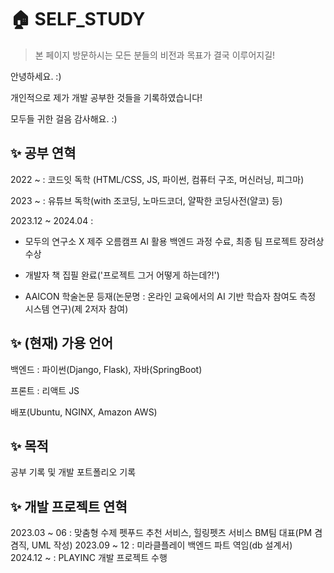 # 🏠 SELF_STUDY
> 본 페이지 방문하시는 모든 분들의 비전과 목표가 결국 이루어지길!

안녕하세요. :)

개인적으로 제가 개발 공부한 것들을 기록하였습니다!

모두들 귀한 걸음 감사해요. :)

## ✨  공부 연혁 
2022 ~ : 코드잇 독학 (HTML/CSS, JS, 파이썬, 컴퓨터 구조, 머신러닝, 피그마)

2023 ~ : 유튜브 독학(with 조코딩, 노마드코더, 얄팍한 코딩사전(얄코) 등)

2023.12 ~ 2024.04 :

- 모두의 연구소 X 제주 오름캠프 AI 활용 백엔드 과정 수료, 최종 팀 프로젝트 장려상 수상

- 개발자 책 집필 완료('프로젝트 그거 어떻게 하는데?!')

- AAICON 학술논문 등재(논문명 : 온라인 교육에서의 AI 기반 학습자 참여도 측정 시스템 연구)(제 2저자 참여)

## ✨  (현재) 가용 언어
백엔드 : 파이썬(Django, Flask), 자바(SpringBoot)

프론트 : 리액트 JS

배포(Ubuntu, NGINX, Amazon AWS)

## ✨ 목적
공부 기록 및 개발 포트폴리오 기록

## ✨ 개발 프로젝트 연혁
2023.03 ~ 06 : 맞춤형 수제 펫푸드 추천 서비스, 힐링펫츠 서비스 BM팀 대표(PM 겸겸직, UML 작성)
2023.09 ~ 12 : 미라클플레이 백엔드 파트 역임(db 설계서)
2024.12 ~ : PLAYINC 개발 프로젝트 수행
